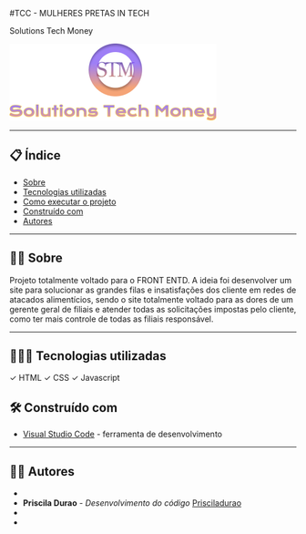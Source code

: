 #TCC - MULHERES PRETAS IN TECH

Solutions Tech Money


![Logo](https://github.com/PriscilaDurao/solutionsTechMoney/blob/main/assets/logoSTM.png)

--- 

## 📋 Índice

- [Sobre](#sobre-projeto)
- [Tecnologias utilizadas](#-tecnologias-utilizadas)
- [Como executar o projeto](#-como-executar-o-projeto)
- [Construído com](#%EF%B8%8F-construído-com)
- [Autores](#%EF%B8%8F-autores)

--- 

## ✍🏾 Sobre 

Projeto totalmente voltado para o FRONT ENTD.
A ideia foi desenvolver um site para solucionar as grandes filas e insatisfações dos cliente em redes de atacados alimentícios, sendo o site totalmente voltado para as dores de um gerente geral de filiais e atender todas as solicitações impostas pelo cliente, como ter mais controle de todas as filiais responsável. 

--- 

## 👨🏾‍💻 Tecnologias utilizadas

✓ HTML
✓ CSS
✓ Javascript

## 🛠️ Construído com

* [Visual Studio Code](https://code.visualstudio.com/) - ferramenta de desenvolvimento

---

## 👩🏾 Autores

* 
* **Priscila Durao** - *Desenvolvimento do código*  [Prisciladurao](https://github.com/Prisciladurao)
* 
* 
